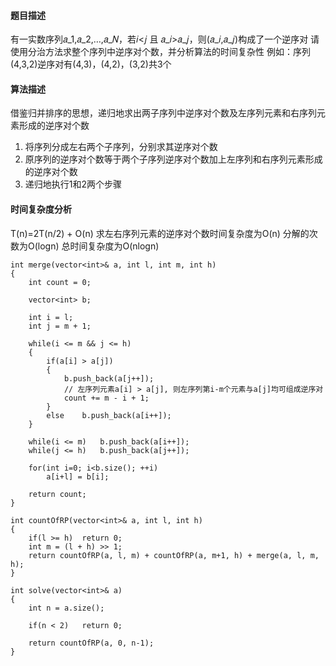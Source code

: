 #### 题目描述
有一实数序列𝑎_1,𝑎_2,…,𝑎_𝑁，若𝑖<𝑗 且 𝑎_𝑖>𝑎_𝑗，则(𝑎_𝑖,𝑎_𝑗)构成了一个逆序对
请使用分治方法求整个序列中逆序对个数，并分析算法的时间复杂性
例如：序列(4,3,2)逆序对有(4,3)，(4,2)，(3,2)共3个

#### 算法描述
借鉴归并排序的思想，递归地求出两子序列中逆序对个数及左序列元素和右序列元素形成的逆序对个数
1. 将序列分成左右两个子序列，分别求其逆序对个数
2. 原序列的逆序对个数等于两个子序列逆序对个数加上左序列和右序列元素形成的逆序对个数
3. 递归地执行1和2两个步骤

#### 时间复杂度分析
T(n)=2T(n/2) + O(n)
求左右序列元素的逆序对个数时间复杂度为O(n)
分解的次数为O(logn)
总时间复杂度为O(nlogn)

```
int merge(vector<int>& a, int l, int m, int h)
{
	int count = 0;

	vector<int> b;

	int i = l;
	int j = m + 1;

	while(i <= m && j <= h)
	{
		if(a[i] > a[j])
		{
			b.push_back(a[j++]);
			// 左序列元素a[i] > a[j], 则左序列第i-m个元素与a[j]均可组成逆序对
			count += m - i + 1;
		}
		else	b.push_back(a[i++]);
	}

	while(i <= m)	b.push_back(a[i++]);
	while(j <= h)	b.push_back(a[j++]);

	for(int i=0; i<b.size(); ++i)
		a[i+l] = b[i];

	return count;
}

int countOfRP(vector<int>& a, int l, int h)
{
	if(l >= h)	return 0;
	int m = (l + h) >> 1;
	return countOfRP(a, l, m) + countOfRP(a, m+1, h) + merge(a, l, m, h); 
}

int solve(vector<int>& a)
{
	int n = a.size();

	if(n < 2)	return 0;

	return countOfRP(a, 0, n-1);
}
```